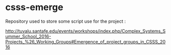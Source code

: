 # csss-emerge
Repository used to store some script use for the project :

http://tuvalu.santafe.edu/events/workshops/index.php/Complex_Systems_Summer_School_2016-Projects_%26_Working_Groups#Emergence_of_project_groups_in_CSSS_2016

